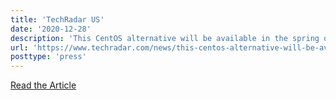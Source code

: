 ```yaml
---
title: 'TechRadar US'
date: '2020-12-28'
description: 'This CentOS alternative will be available in the spring of 2021'
url: 'https://www.techradar.com/news/this-centos-alternative-will-be-available-by-spring-2021'
posttype: 'press'
---
```


[Read the Article](https://www.techradar.com/news/this-centos-alternative-will-be-available-by-spring-2021)
